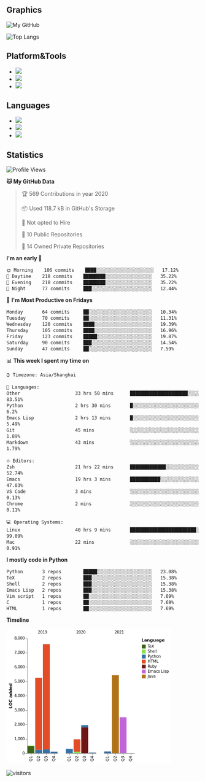 ## Graphics

![My GitHub](https://github-readme-stats.vercel.app/api?username=SteamedFish&count_private=true&show_icons=true&theme=buefy&include_all_commits=true)

![Top Langs](https://github-readme-stats.vercel.app/api/top-langs/?username=SteamedFish&theme=buefy&hide=ruby&count_private=true&show_icons=true&layout=compact)

## Platform&Tools

* [![](https://img.shields.io/badge/ArchLinux--purple?style=flat-square&logo=ArchLinux)](https://www.archlinux.org/)
* [![](https://img.shields.io/badge/Gentoo-testing-purple?style=flat-square&logo=Gentoo)](https://www.gentoo.org/)
* [![](https://img.shields.io/badge/Doom%20Emacs-28-blue?style=flat-square&logo=Gnu%20emacs&logoColor=white)](https://www.gnu.org/software/emacs/)

## Languages

* [![](https://img.shields.io/badge/-Python-3776AB?style=flat-square&logo=python&logoColor=white)](https://www.python.org/)
* [![](https://img.shields.io/badge/-Bash-00ADD8?style=flat-square&logo=Gnu-bash&logoColor=white)](https://www.gnu.org/software/bash/)
* [![](https://img.shields.io/badge/-Go-00ADD8?style=flat-square&logo=go&logoColor=white)](https://golang.org/)

## Statistics

<!--START_SECTION:waka-->
![Profile Views](http://img.shields.io/badge/Profile%20Views-100-blue)

**🐱 My GitHub Data** 

> 🏆 569 Contributions in year 2020
 > 
> 📦 Used 118.7 kB in GitHub's Storage 
 > 
> 🚫 Not opted to Hire
 > 
> 📜 10 Public Repositories 
 > 
> 🔑 14 Owned Private Repositories 

**I'm an early 🐤** 

```text
🌞 Morning    106 commits    ████░░░░░░░░░░░░░░░░░░░░░   17.12% 
🌆 Daytime    218 commits    ████████░░░░░░░░░░░░░░░░░   35.22% 
🌃 Evening    218 commits    ████████░░░░░░░░░░░░░░░░░   35.22% 
🌙 Night      77 commits     ███░░░░░░░░░░░░░░░░░░░░░░   12.44%

```
📅 **I'm Most Productive on Fridays** 

```text
Monday       64 commits     ██░░░░░░░░░░░░░░░░░░░░░░░   10.34% 
Tuesday      70 commits     ██░░░░░░░░░░░░░░░░░░░░░░░   11.31% 
Wednesday    120 commits    ████░░░░░░░░░░░░░░░░░░░░░   19.39% 
Thursday     105 commits    ████░░░░░░░░░░░░░░░░░░░░░   16.96% 
Friday       123 commits    █████░░░░░░░░░░░░░░░░░░░░   19.87% 
Saturday     90 commits     ███░░░░░░░░░░░░░░░░░░░░░░   14.54% 
Sunday       47 commits     ██░░░░░░░░░░░░░░░░░░░░░░░   7.59%

```


📊 **This week I spent my time on** 

```text
⌚︎ Timezone: Asia/Shanghai

💬 Languages: 
Other                    33 hrs 50 mins      █████████████████████░░░░   83.51% 
Python                   2 hrs 30 mins       █░░░░░░░░░░░░░░░░░░░░░░░░   6.2% 
Emacs Lisp               2 hrs 13 mins       █░░░░░░░░░░░░░░░░░░░░░░░░   5.49% 
Git                      45 mins             ░░░░░░░░░░░░░░░░░░░░░░░░░   1.89% 
Markdown                 43 mins             ░░░░░░░░░░░░░░░░░░░░░░░░░   1.79%

🔥 Editors: 
Zsh                      21 hrs 22 mins      █████████████░░░░░░░░░░░░   52.74% 
Emacs                    19 hrs 3 mins       ███████████░░░░░░░░░░░░░░   47.03% 
VS Code                  3 mins              ░░░░░░░░░░░░░░░░░░░░░░░░░   0.13% 
Chrome                   2 mins              ░░░░░░░░░░░░░░░░░░░░░░░░░   0.11%

💻 Operating Systems: 
Linux                    40 hrs 9 mins       ████████████████████████░   99.09% 
Mac                      22 mins             ░░░░░░░░░░░░░░░░░░░░░░░░░   0.91%

```

**I mostly code in Python** 

```text
Python       3 repos        █████░░░░░░░░░░░░░░░░░░░░   23.08% 
TeX          2 repos        ███░░░░░░░░░░░░░░░░░░░░░░   15.38% 
Shell        2 repos        ███░░░░░░░░░░░░░░░░░░░░░░   15.38% 
Emacs Lisp   2 repos        ███░░░░░░░░░░░░░░░░░░░░░░   15.38% 
Vim script   1 repos        ██░░░░░░░░░░░░░░░░░░░░░░░   7.69% 
C            1 repos        ██░░░░░░░░░░░░░░░░░░░░░░░   7.69% 
HTML         1 repos        ██░░░░░░░░░░░░░░░░░░░░░░░   7.69%

```


**Timeline**

![Chart not found](https://github.com/SteamedFish/SteamedFish/blob/master/charts/bar_graph.png) 


<!--END_SECTION:waka-->

![visitors](https://visitor-badge.laobi.icu/badge?page_id=SteamedFish.SteamedFish)
